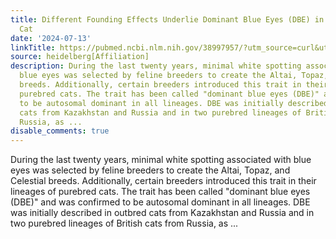 ```yaml
---
title: Different Founding Effects Underlie Dominant Blue Eyes (DBE) in the Domestic
  Cat
date: '2024-07-13'
linkTitle: https://pubmed.ncbi.nlm.nih.gov/38997957/?utm_source=curl&utm_medium=rss&utm_campaign=pubmed-2&utm_content=1FakS-2QOkCT8HsMOQP1bCRQ4YzyumYOmxmF0moLsQ3dFB1E9V&fc=20220326224207&ff=20240713181721&v=2.18.0.post9+e462414
source: heidelberg[Affiliation]
description: During the last twenty years, minimal white spotting associated with
  blue eyes was selected by feline breeders to create the Altai, Topaz, and Celestial
  breeds. Additionally, certain breeders introduced this trait in their lineages of
  purebred cats. The trait has been called "dominant blue eyes (DBE)" and was confirmed
  to be autosomal dominant in all lineages. DBE was initially described in outbred
  cats from Kazakhstan and Russia and in two purebred lineages of British cats from
  Russia, as ...
disable_comments: true
---
```

During the last twenty years, minimal white spotting associated with blue eyes was selected by feline breeders to create the Altai, Topaz, and Celestial breeds. Additionally, certain breeders introduced this trait in their lineages of purebred cats. The trait has been called "dominant blue eyes (DBE)" and was confirmed to be autosomal dominant in all lineages. DBE was initially described in outbred cats from Kazakhstan and Russia and in two purebred lineages of British cats from Russia, as ...